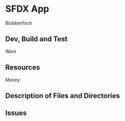 # SFDX  App
Blubberfisch
## Dev, Build and Test
Want			

## Resources
Money

## Description of Files and Directories


## Issues


